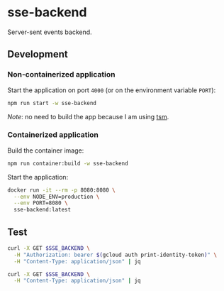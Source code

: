 # sse-backend

Server-sent events backend.

## Development

### Non-containerized application

Start the application on port `4000` (or on the environment variable `PORT`):

```sh
npm run start -w sse-backend
```

*Note*: no need to build the app because I am using [tsm](https://github.com/lukeed/tsm).

### Containerized application

Build the container image:

```sh
npm run container:build -w sse-backend
```

Start the application:

```sh
docker run -it --rm -p 8080:8080 \
  --env NODE_ENV=production \
  --env PORT=8080 \
  sse-backend:latest
```

## Test

```sh
curl -X GET $SSE_BACKEND \
  -H "Authorization: bearer $(gcloud auth print-identity-token)" \
  -H "Content-Type: application/json" | jq
```

```sh
curl -X GET $SSE_BACKEND \
  -H "Content-Type: application/json" | jq
```
